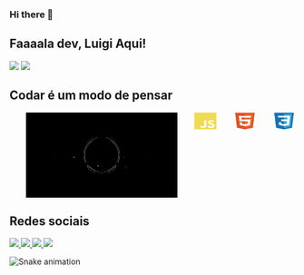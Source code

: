### Hi there 👋

## Faaaala dev, Luigi Aqui!

<div >
  <img height="180em" src="https://github-readme-stats.vercel.app/api?username=PedroMachado1&show_icons=true&theme=great-gatsby&include_all_commits=true&count_private=true"/>
  <img height="180em" src="https://github-readme-stats.vercel.app/api/top-langs/?username=PedroMachado1&layout=compact&langs_count=16&theme=great-gatsby"/>
</div>

## Codar é um modo de pensar
<div style="display: flex; justify-content: space-between;"> <br>
  <img align="left"height="150" alt="coding-time" src="dune.gif">
  <img align="center" height="30" width="40" alt="js-icon"  src="https://raw.githubusercontent.com/devicons/devicon/master/icons/javascript/javascript-plain.svg">
  <img align="center" height="30" width="40" alt="html-icon" src="https://raw.githubusercontent.com/devicons/devicon/master/icons/html5/html5-original.svg">
  <img align="center" height="30" width="40" alt="css-icon" src="https://raw.githubusercontent.com/devicons/devicon/master/icons/css3/css3-original.svg">
</div>

## Redes sociais
<div>
  <a href = "mailto: work.luigi.fonseca@gmail.com">
    <img width="30" src="gmail.svg">
  </a>
  <a href = "https://www.linkedin.com/in/luigi-gottardello-fonseca-44651a205/">
    <img width="25" src="linkedin.svg">
  </a>
  <a href = "https://www.youtube.com/channel/UCd5Ivcm28R1C3fCQKbOx2cg">
    <img width="35" src="youtube.svg">
  </a>
  <a href = "https://www.instagram.com/devparadev/">
    <img width="25" src="instagram.png">
  </a>
</div>

![Snake animation](https://github.com/LuigiGF/LuigiGF/blob/output/github-contribution-grid-snake.svg)
